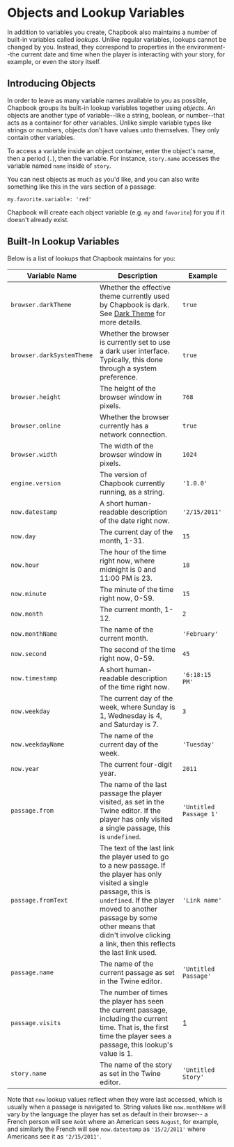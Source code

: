 # Objects and Lookup Variables

In addition to variables you create, Chapbook also maintains a number of
built-in variables called _lookups_. Unlike regular variables, lookups cannot be
changed by you. Instead, they correspond to properties in the environment--the
current date and time when the player is interacting with your story, for
example, or even the story itself.

## Introducing Objects

In order to leave as many variable names available to you as possible, Chapbook
groups its built-in lookup variables together using _objects_. An objects are
another type of variable--like a string, boolean, or number--that acts as a
container for other variables. Unlike simple variable types like strings or
numbers, objects don't have values unto themselves. They only contain other
variables.

To access a variable inside an object container, enter the object's name, then a
period (`.`), then the variable. For instance, `story.name` accesses the
variable named `name` inside of `story`.

You can nest objects as much as you'd like, and you can also write something
like this in the vars section of a passage:

```
my.favorite.variable: 'red'
```

Chapbook will create each object variable (e.g. `my` and `favorite`) for you if
it doesn't already exist.

## Built-In Lookup Variables

Below is a list of lookups that Chapbook maintains for you:

| Variable Name             | Description                                                                                                                                                                                                                                                                    | Example                |
| ------------------------- | ------------------------------------------------------------------------------------------------------------------------------------------------------------------------------------------------------------------------------------------------------------------------------ | ---------------------- |
| `browser.darkTheme`       | Whether the effective theme currently used by Chapbook is dark. See [Dark Theme](../style/dark-theme.html) for more details.                                                                                                                                                   | `true`                 |
| `browser.darkSystemTheme` | Whether the browser is currently set to use a dark user interface. Typically, this done through a system preference.                                                                                                                                                           | `true`                 |
| `browser.height`          | The height of the browser window in pixels.                                                                                                                                                                                                                                    | `768`                  |
| `browser.online`          | Whether the browser currently has a network connection.                                                                                                                                                                                                                        | `true`                 |
| `browser.width`           | The width of the browser window in pixels.                                                                                                                                                                                                                                     | `1024`                 |
| `engine.version`          | The version of Chapbook currently running, as a string.                                                                                                                                                                                                                        | `'1.0.0'`              |
| `now.datestamp`           | A short human-readable description of the date right now.                                                                                                                                                                                                                      | `'2/15/2011'`          |
| `now.day`                 | The current day of the month, 1-31.                                                                                                                                                                                                                                            | `15`                   |
| `now.hour`                | The hour of the time right now, where midnight is 0 and 11:00 PM is 23.                                                                                                                                                                                                        | `18`                   |
| `now.minute`              | The minute of the time right now, 0-59.                                                                                                                                                                                                                                        | `15`                   |
| `now.month`               | The current month, 1-12.                                                                                                                                                                                                                                                       | `2`                    |
| `now.monthName`           | The name of the current month.                                                                                                                                                                                                                                                 | `'February'`           |
| `now.second`              | The second of the time right now, 0-59.                                                                                                                                                                                                                                        | `45`                   |
| `now.timestamp`           | A short human-readable description of the time right now.                                                                                                                                                                                                                      | `'6:18:15 PM'`         |
| `now.weekday`             | The current day of the week, where Sunday is 1, Wednesday is 4, and Saturday is 7.                                                                                                                                                                                             | `3`                    |
| `now.weekdayName`         | The name of the current day of the week.                                                                                                                                                                                                                                       | `'Tuesday'`            |
| `now.year`                | The current four-digit year.                                                                                                                                                                                                                                                   | `2011`                 |
| `passage.from`            | The name of the last passage the player visited, as set in the Twine editor. If the player has only visited a single passage, this is `undefined`.                                                                                                                             | `'Untitled Passage 1'` |
| `passage.fromText`        | The text of the last link the player used to go to a new passage. If the player has only visited a single passage, this is `undefined`. If the player moved to another passage by some other means that didn't involve clicking a link, then this reflects the last link used. | `'Link name'` |
| `passage.name`            | The name of the current passage as set in the Twine editor.                                                                                                                                                                                                                    | `'Untitled Passage'`   |
| `passage.visits`          | The number of times the player has seen the current passage, including the current time. That is, the first time the player sees a passage, this lookup's value is 1.                                                                                                          | 1                      |
| `story.name`              | The name of the story as set in the Twine editor.                                                                                                                                                                                                                              | `'Untitled Story'`     |

Note that `now` lookup values reflect when they were last accessed, which is
usually when a passage is navigated to. String values like `now.monthName` will
vary by the language the player has set as default in their browser-- a French
person will see `Août` where an American sees `August`, for example, and
similarly the French will see `now.datestamp` as `'15/2/2011'` where Americans
see it as `'2/15/2011'`.
